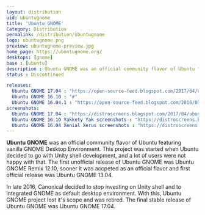 ```yaml
---
layout: distribution
uid: ubuntugnome
title: 'Ubuntu GNOME'
Category: Distribution
permalink: /distribution/ubuntugnome
logo: ubuntugnome.png
preview: ubuntugnome-preview.jpg
home_page: https://ubuntugnome.org/
desktops: [gnome]
base : [ubuntu]
description : Ubuntu GNOME was an official community flavor of Ubuntu featuring vanilla GNOME shell. Stories, reviews and screenshots of Ubuntu GNOME.
status : Discontinued

releases:
  Ubuntu GNOME 17.04 : "https://open-source-feed.blogspot.com/2017/04/ubuntu-gnome-1704-released-with-latest.html"
  Ubuntu GNOME 16.10 : "#"
  Ubuntu GNOME 16.04.1 : "https://open-source-feed.blogspot.com/2016/07/ubuntu-gnome-16041-released.html"
screenshots:
  Ubuntu GNOME 17.04 : "https://distroscreens.blogspot.com/2017/04/ubuntu-gnome-1704-zesty-zapus.html"
  Ubuntu GNOME 16.10 Yakkety Yak screenshots : "https://distroscreens.blogspot.com/2016/10/ubuntu-gnome-1610-yakkety-yak.html"
  Ubuntu GNOME 16.04 Xenial Xerus screenshots : "https://distroscreens.blogspot.com/2016/04/ubuntu-gnome-1604-xenial-xerus.html"
---
```


**Ubuntu GNOME** was an official community flavor of Ubuntu featuring vanilla GNOME Desktop Environment. This project was started when Ubuntu decided to go with Unity shell development, and a lot of users were not happy with that. The first unofficial release of Ubuntu GNOME was Ubuntu GNOME Remix 12.10, sooner it was accpeted as an official flavor and first official release was Ubuntu GNOME 13.04.

In late 2016, Canonical decided to stop investing on Unity shell and to integrated GNOME as default desktop environment. With this, Ubuntu GNOME project lost it's scope and was retired. The final stable release of Ubuntu GNOME was Ubuntu GNOME 17.04.